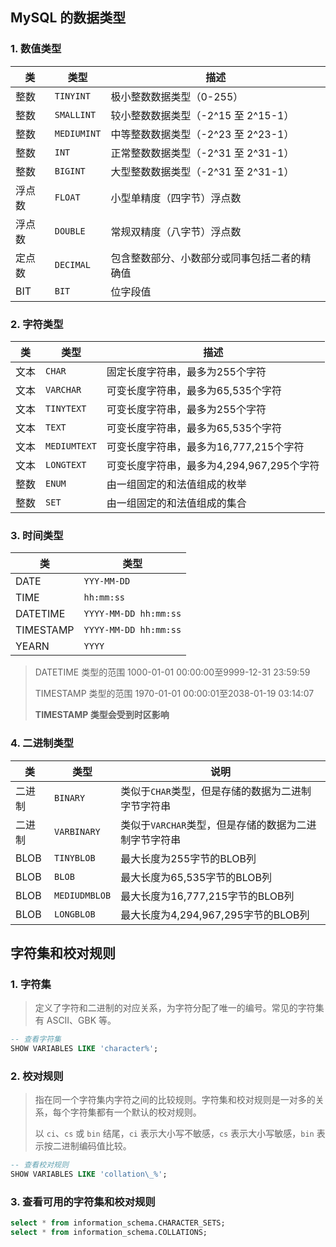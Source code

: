 ## MySQL 的数据类型
### 1. 数值类型
|类|类型|描述|
|-|-|-|
|整数|`TINYINT`|极小整数数据类型（0-255）|
|整数|`SMALLINT`|较小整数数据类型（-2^15 至 2^15-1）|
|整数|`MEDIUMINT`|中等整数数据类型（-2^23 至 2^23-1）|
|整数|`INT`|正常整数数据类型（-2^31 至 2^31-1）|
|整数|`BIGINT`|大型整数数据类型（-2^31 至 2^31-1）|
|浮点数|`FLOAT`|小型单精度（四字节）浮点数|
|浮点数|`DOUBLE`|常规双精度（八字节）浮点数|
|定点数|`DECIMAL`|包含整数部分、小数部分或同事包括二者的精确值|
|BIT|`BIT`|位字段值|

### 2. 字符类型
|类|类型|描述|
|-|-|-|
|文本|`CHAR`|固定长度字符串，最多为255个字符|
|文本|`VARCHAR`|可变长度字符串，最多为65,535个字符|
|文本|`TINYTEXT`|可变长度字符串，最多为255个字符|
|文本|`TEXT`|可变长度字符串，最多为65,535个字符|
|文本|`MEDIUMTEXT`|可变长度字符串，最多为16,777,215个字符|
|文本|`LONGTEXT`|可变长度字符串，最多为4,294,967,295个字符|
|整数|`ENUM`|由一组固定的和法值组成的枚举|
|整数|`SET`|由一组固定的和法值组成的集合|
### 3. 时间类型
|类|类型|
|-|-|
|DATE|`YYY-MM-DD`|
|TIME|`hh:mm:ss`|
|DATETIME|`YYYY-MM-DD hh:mm:ss`|
|TIMESTAMP|`YYYY-MM-DD hh:mm:ss`|
|YEARN|`YYYY`|2006|
> DATETIME 类型的范围 1000-01-01 00:00:00至9999-12-31 23:59:59
>
> TIMESTAMP 类型的范围 1970-01-01 00:00:01至2038-01-19 03:14:07
>
> **TIMESTAMP 类型会受到时区影响**
### 4. 二进制类型
|类|类型|说明|
|-|-|-|
|二进制|`BINARY`|类似于`CHAR`类型，但是存储的数据为二进制字节字符串|
|二进制|`VARBINARY`|类似于`VARCHAR`类型，但是存储的数据为二进制字节字符串|
|BLOB|`TINYBLOB`|最大长度为255字节的BLOB列|
|BLOB|`BLOB`|最大长度为65,535字节的BLOB列|
|BLOB|`MEDIUDMBLOB`|最大长度为16,777,215字节的BLOB列|
|BLOB|`LONGBLOB`|最大长度为4,294,967,295字节的BLOB列|

## 字符集和校对规则

### 1. 字符集
> 定义了字符和二进制的对应关系，为字符分配了唯一的编号。常见的字符集有 ASCII、GBK 等。
``` sql
-- 查看字符集
SHOW VARIABLES LIKE 'character%';
```
### 2. 校对规则
> 指在同一个字符集内字符之间的比较规则。字符集和校对规则是一对多的关系，每个字符集都有一个默认的校对规则。
>
> 以 `ci`、`cs` 或 `bin` 结尾，`ci` 表示大小写不敏感，`cs` 表示大小写敏感，`bin` 表示按二进制编码值比较。
``` sql
-- 查看校对规则
SHOW VARIABLES LIKE 'collation\_%';
```

### 3. 查看可用的字符集和校对规则
``` sql
select * from information_schema.CHARACTER_SETS;
select * from information_schema.COLLATIONS; 
```

